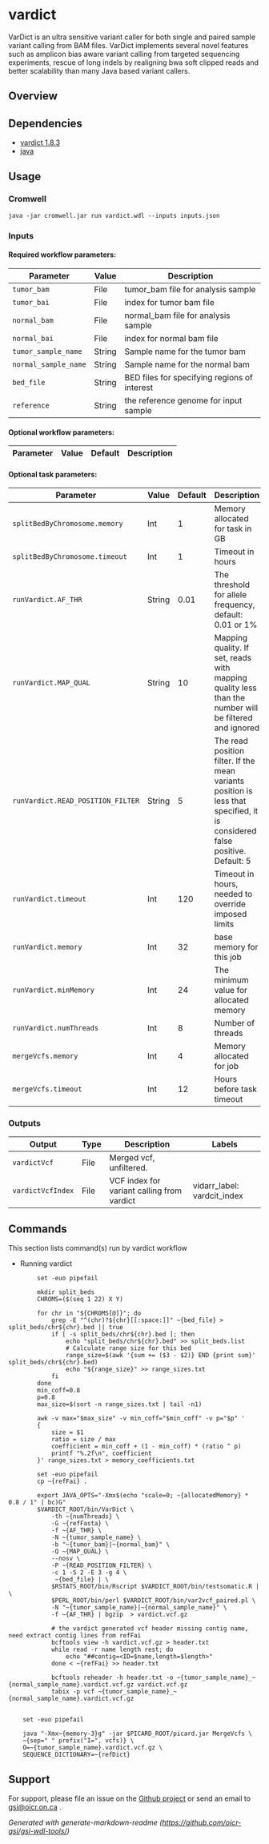 # vardict

VarDict is an ultra sensitive variant caller for both single and paired sample variant calling from BAM files. VarDict implements several novel features such as amplicon bias aware variant calling from targeted sequencing experiments, rescue of long indels by realigning bwa soft clipped reads and better scalability than many Java based variant callers.

## Overview

## Dependencies

* [vardict 1.8.3](https://github.com/pachterlab/vardict)
* [java](https://www.java.com/en/)


## Usage

### Cromwell
```
java -jar cromwell.jar run vardict.wdl --inputs inputs.json
```

### Inputs

#### Required workflow parameters:
Parameter|Value|Description
---|---|---
`tumor_bam`|File|tumor_bam file for analysis sample
`tumor_bai`|File|index for tumor bam file
`normal_bam`|File|normal_bam file for analysis sample
`normal_bai`|File|index for normal bam file
`tumor_sample_name`|String|Sample name for the tumor bam
`normal_sample_name`|String|Sample name for the normal bam
`bed_file`|String|BED files for specifying regions of interest
`reference`|String|the reference genome for input sample


#### Optional workflow parameters:
Parameter|Value|Default|Description
---|---|---|---


#### Optional task parameters:
Parameter|Value|Default|Description
---|---|---|---
`splitBedByChromosome.memory`|Int|1|Memory allocated for task in GB
`splitBedByChromosome.timeout`|Int|1|Timeout in hours
`runVardict.AF_THR`|String|0.01|The threshold for allele frequency, default: 0.01 or 1%
`runVardict.MAP_QUAL`|String|10| Mapping quality. If set, reads with mapping quality less than the number will be filtered and ignored
`runVardict.READ_POSITION_FILTER`|String|5|The read position filter. If the mean variants position is less that specified, it is considered false positive. Default: 5
`runVardict.timeout`|Int|120|Timeout in hours, needed to override imposed limits
`runVardict.memory`|Int|32|base memory for this job
`runVardict.minMemory`|Int|24|The minimum value for allocated memory
`runVardict.numThreads`|Int|8|Number of threads
`mergeVcfs.memory`|Int|4|Memory allocated for job
`mergeVcfs.timeout`|Int|12|Hours before task timeout


### Outputs

Output | Type | Description | Labels
---|---|---|---
`vardictVcf`|File|Merged vcf, unfiltered.|
`vardictVcfIndex`|File|VCF index for variant calling from vardict|vidarr_label: vardcit_index

## Commands
This section lists command(s) run by vardict workflow

* Running vardict

```
        set -euo pipefail
        
        mkdir split_beds
        CHROMS=($(seq 1 22) X Y)
        
        for chr in "${CHROMS[@]}"; do
            grep -E "^(chr)?${chr}[[:space:]]" ~{bed_file} > split_beds/chr${chr}.bed || true
            if [ -s split_beds/chr${chr}.bed ]; then
                echo "split_beds/chr${chr}.bed" >> split_beds.list
                # Calculate range size for this bed
                range_size=$(awk '{sum += ($3 - $2)} END {print sum}' split_beds/chr${chr}.bed)
                echo "${range_size}" >> range_sizes.txt
            fi
        done
        min_coff=0.8
        p=0.8
        max_size=$(sort -n range_sizes.txt | tail -n1)

        awk -v max="$max_size" -v min_coff="$min_coff" -v p="$p" '
        {
            size = $1
            ratio = size / max
            coefficient = min_coff + (1 - min_coff) * (ratio ^ p)
            printf "%.2f\n", coefficient
        }' range_sizes.txt > memory_coefficients.txt
```
```
        set -euo pipefail
        cp ~{refFai} .
        
        export JAVA_OPTS="-Xmx$(echo "scale=0; ~{allocatedMemory} * 0.8 / 1" | bc)G"
        $VARDICT_ROOT/bin/VarDict \
            -th ~{numThreads} \
            -G ~{refFasta} \
            -f ~{AF_THR} \
            -N ~{tumor_sample_name} \
            -b "~{tumor_bam}|~{normal_bam}" \
            -Q ~{MAP_QUAL} \
            --nosv \
            -P ~{READ_POSITION_FILTER} \
            -c 1 -S 2 -E 3 -g 4 \
             ~{bed_file} | \
            $RSTATS_ROOT/bin/Rscript $VARDICT_ROOT/bin/testsomatic.R | \
            $PERL_ROOT/bin/perl $VARDICT_ROOT/bin/var2vcf_paired.pl \
            -N "~{tumor_sample_name}|~{normal_sample_name}" \
            -f ~{AF_THR} | bgzip  > vardict.vcf.gz

            # the vardict generated vcf header missing contig name, need extract contig lines from refFai
            bcftools view -h vardict.vcf.gz > header.txt     
            while read -r name length rest; do 
                echo "##contig=<ID=$name,length=$length>" 
            done < ~{refFai} >> header.txt

            bcftools reheader -h header.txt -o ~{tumor_sample_name}_~{normal_sample_name}.vardict.vcf.gz vardict.vcf.gz
            tabix -p vcf ~{tumor_sample_name}_~{normal_sample_name}.vardict.vcf.gz
            
```
```
    set -euo pipefail

    java "-Xmx~{memory-3}g" -jar $PICARD_ROOT/picard.jar MergeVcfs \
    ~{sep=" " prefix("I=", vcfs)} \
    O=~{tumor_sample_name}.vardict.vcf.gz \
    SEQUENCE_DICTIONARY=~{refDict}
```

## Support

For support, please file an issue on the [Github project](https://github.com/oicr-gsi) or send an email to gsi@oicr.on.ca .

_Generated with generate-markdown-readme (https://github.com/oicr-gsi/gsi-wdl-tools/)_
